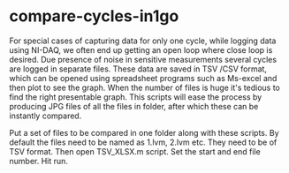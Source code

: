 # compare-cycles-in1go
For special cases of capturing data for only one cycle, while logging data using NI-DAQ, we often end up getting an open loop where close loop is desired. Due presence of noise in sensitive measurements several cycles are logged in separate files. These data are saved in TSV /CSV format, which can be opened using spreadsheet programs such as Ms-excel and then plot to see the graph. When the number of files is huge it's tedious to find the right presentable graph. This scripts will ease the process by producing JPG files of all the files in folder, after which these can be instantly compared.

Put a set of files to be compared in one folder along with these scripts. By default the files need to be named as 1.lvm, 2.lvm etc. They need to be of TSV format. Then open TSV_XLSX.m script. Set the start and end file number. Hit run.
